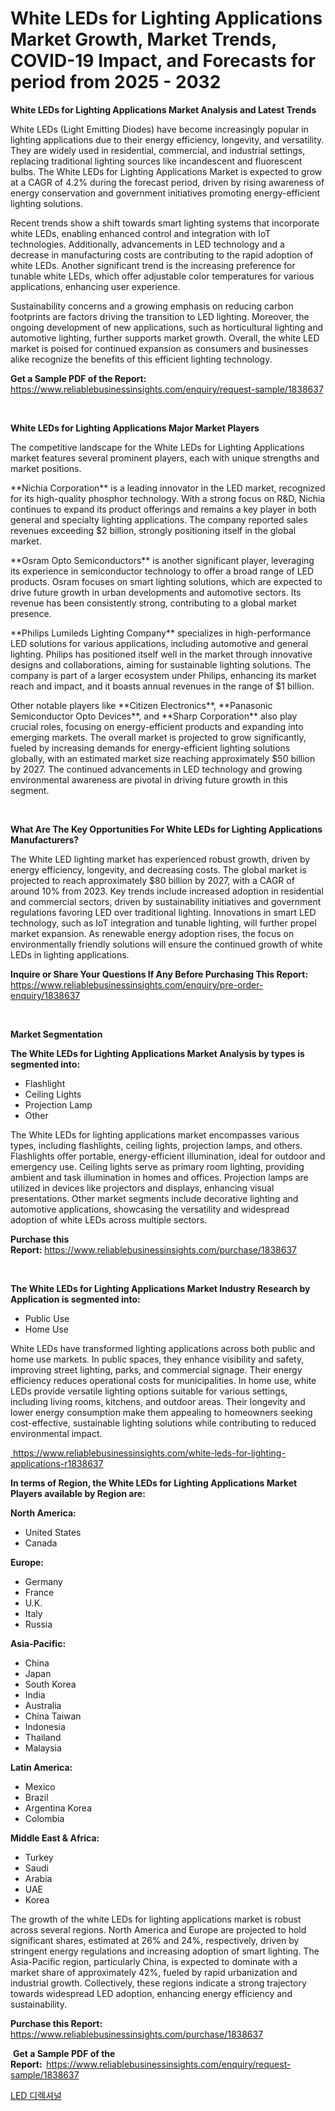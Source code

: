 <p><h1>White LEDs for Lighting Applications Market Growth, Market Trends, COVID-19 Impact, and Forecasts for period from 2025 - 2032</h1></p><p><strong>White LEDs for Lighting Applications Market Analysis and Latest Trends</strong></p>
<p><p>White LEDs (Light Emitting Diodes) have become increasingly popular in lighting applications due to their energy efficiency, longevity, and versatility. They are widely used in residential, commercial, and industrial settings, replacing traditional lighting sources like incandescent and fluorescent bulbs. The White LEDs for Lighting Applications Market is expected to grow at a CAGR of 4.2% during the forecast period, driven by rising awareness of energy conservation and government initiatives promoting energy-efficient lighting solutions.</p><p>Recent trends show a shift towards smart lighting systems that incorporate white LEDs, enabling enhanced control and integration with IoT technologies. Additionally, advancements in LED technology and a decrease in manufacturing costs are contributing to the rapid adoption of white LEDs. Another significant trend is the increasing preference for tunable white LEDs, which offer adjustable color temperatures for various applications, enhancing user experience.</p><p>Sustainability concerns and a growing emphasis on reducing carbon footprints are factors driving the transition to LED lighting. Moreover, the ongoing development of new applications, such as horticultural lighting and automotive lighting, further supports market growth. Overall, the white LED market is poised for continued expansion as consumers and businesses alike recognize the benefits of this efficient lighting technology.</p></p>
<p><strong>Get a Sample PDF of the Report:&nbsp;</strong> <a href="https://www.reliablebusinessinsights.com/enquiry/request-sample/1838637?utm_campaign=39&utm_medium=2&utm_source=Github&utm_content=ia&utm_term=10022025&utm_id=white-leds-for-lighting-applications">https://www.reliablebusinessinsights.com/enquiry/request-sample/1838637</a></p>
<p>&nbsp;</p>
<p><strong>White LEDs for Lighting Applications Major Market Players</strong></p>
<p><p>The competitive landscape for the White LEDs for Lighting Applications market features several prominent players, each with unique strengths and market positions. </p><p>**Nichia Corporation** is a leading innovator in the LED market, recognized for its high-quality phosphor technology. With a strong focus on R&D, Nichia continues to expand its product offerings and remains a key player in both general and specialty lighting applications. The company reported sales revenues exceeding $2 billion, strongly positioning itself in the global market.</p><p>**Osram Opto Semiconductors** is another significant player, leveraging its experience in semiconductor technology to offer a broad range of LED products. Osram focuses on smart lighting solutions, which are expected to drive future growth in urban developments and automotive sectors. Its revenue has been consistently strong, contributing to a global market presence.</p><p>**Philips Lumileds Lighting Company** specializes in high-performance LED solutions for various applications, including automotive and general lighting. Philips has positioned itself well in the market through innovative designs and collaborations, aiming for sustainable lighting solutions. The company is part of a larger ecosystem under Philips, enhancing its market reach and impact, and it boasts annual revenues in the range of $1 billion.</p><p>Other notable players like **Citizen Electronics**, **Panasonic Semiconductor Opto Devices**, and **Sharp Corporation** also play crucial roles, focusing on energy-efficient products and expanding into emerging markets. The overall market is projected to grow significantly, fueled by increasing demands for energy-efficient lighting solutions globally, with an estimated market size reaching approximately $50 billion by 2027. The continued advancements in LED technology and growing environmental awareness are pivotal in driving future growth in this segment.</p></p>
<p>&nbsp;</p>
<p><strong>What Are The Key Opportunities For White LEDs for Lighting Applications Manufacturers?</strong></p>
<p><p>The White LED lighting market has experienced robust growth, driven by energy efficiency, longevity, and decreasing costs. The global market is projected to reach approximately $80 billion by 2027, with a CAGR of around 10% from 2023. Key trends include increased adoption in residential and commercial sectors, driven by sustainability initiatives and government regulations favoring LED over traditional lighting. Innovations in smart LED technology, such as IoT integration and tunable lighting, will further propel market expansion. As renewable energy adoption rises, the focus on environmentally friendly solutions will ensure the continued growth of white LEDs in lighting applications.</p></p>
<p><strong>Inquire or Share Your Questions If Any Before Purchasing This Report:</strong> <a href="https://www.reliablebusinessinsights.com/enquiry/pre-order-enquiry/1838637?utm_campaign=39&utm_medium=2&utm_source=Github&utm_content=ia&utm_term=10022025&utm_id=white-leds-for-lighting-applications">https://www.reliablebusinessinsights.com/enquiry/pre-order-enquiry/1838637</a></p>
<p>&nbsp;</p>
<p><strong>Market Segmentation</strong></p>
<p><strong>The White LEDs for Lighting Applications Market Analysis by types is segmented into:</strong></p>
<p><ul><li>Flashlight</li><li>Ceiling Lights</li><li>Projection Lamp</li><li>Other</li></ul></p>
<p><p>The White LEDs for lighting applications market encompasses various types, including flashlights, ceiling lights, projection lamps, and others. Flashlights offer portable, energy-efficient illumination, ideal for outdoor and emergency use. Ceiling lights serve as primary room lighting, providing ambient and task illumination in homes and offices. Projection lamps are utilized in devices like projectors and displays, enhancing visual presentations. Other market segments include decorative lighting and automotive applications, showcasing the versatility and widespread adoption of white LEDs across multiple sectors.</p></p>
<p><strong>Purchase this Report:&nbsp;</strong><a href="https://www.reliablebusinessinsights.com/purchase/1838637?utm_campaign=39&utm_medium=2&utm_source=Github&utm_content=ia&utm_term=10022025&utm_id=white-leds-for-lighting-applications">https://www.reliablebusinessinsights.com/purchase/1838637</a></p>
<p>&nbsp;</p>
<p><strong>The White LEDs for Lighting Applications Market Industry Research by Application is segmented into:</strong></p>
<p><ul><li>Public Use</li><li>Home Use</li></ul></p>
<p><p>White LEDs have transformed lighting applications across both public and home use markets. In public spaces, they enhance visibility and safety, improving street lighting, parks, and commercial signage. Their energy efficiency reduces operational costs for municipalities. In home use, white LEDs provide versatile lighting options suitable for various settings, including living rooms, kitchens, and outdoor areas. Their longevity and lower energy consumption make them appealing to homeowners seeking cost-effective, sustainable lighting solutions while contributing to reduced environmental impact.</p></p>
<p><a href="https://www.reliablebusinessinsights.com/white-leds-for-lighting-applications-r1838637?utm_campaign=39&utm_medium=2&utm_source=Github&utm_content=ia&utm_term=10022025&utm_id=white-leds-for-lighting-applications">&nbsp;https://www.reliablebusinessinsights.com/white-leds-for-lighting-applications-r1838637</a></p>
<p><strong>In terms of Region, the White LEDs for Lighting Applications Market Players available by Region are:</strong></p>
<p>
    <p> <strong> North America: </strong>
        <ul>
            <li>United States</li>
            <li>Canada</li>
        </ul>
        </p> 
    <p> <strong> Europe: </strong>
        <ul>
            <li>Germany</li>
            <li>France</li>
            <li>U.K.</li>
            <li>Italy</li>
            <li>Russia</li>
        </ul>
        </p> 
    <p> <strong> Asia-Pacific: </strong>
        <ul>
            <li>China</li>
            <li>Japan</li>
            <li>South Korea</li>
            <li>India</li>
            <li>Australia</li>
            <li>China Taiwan</li>
            <li>Indonesia</li>
            <li>Thailand</li>
            <li>Malaysia</li>
        </ul>
        </p> 
    <p> <strong> Latin America: </strong>
        <ul>
            <li>Mexico</li>
            <li>Brazil</li>
            <li>Argentina Korea</li>
            <li>Colombia</li>
        </ul>
        </p> 
    <p> <strong> Middle East & Africa: </strong>
        <ul>
            <li>Turkey</li>
            <li>Saudi</li>
            <li>Arabia</li>
            <li>UAE</li>
            <li>Korea</li>
        </ul>
    </p>
    </p>
<p><p>The growth of the white LEDs for lighting applications market is robust across several regions. North America and Europe are projected to hold significant shares, estimated at 26% and 24%, respectively, driven by stringent energy regulations and increasing adoption of smart lighting. The Asia-Pacific region, particularly China, is expected to dominate with a market share of approximately 42%, fueled by rapid urbanization and industrial growth. Collectively, these regions indicate a strong trajectory towards widespread LED adoption, enhancing energy efficiency and sustainability.</p></p>
<p><strong>Purchase this Report: </strong><a href="https://www.reliablebusinessinsights.com/purchase/1838637?utm_campaign=39&utm_medium=2&utm_source=Github&utm_content=ia&utm_term=10022025&utm_id=white-leds-for-lighting-applications">https://www.reliablebusinessinsights.com/purchase/1838637</a></p>
<p>&nbsp;<strong>Get a Sample PDF of the Report:&nbsp;&nbsp;</strong><a href="https://www.reliablebusinessinsights.com/enquiry/request-sample/1838637?utm_campaign=39&utm_medium=2&utm_source=Github&utm_content=ia&utm_term=10022025&utm_id=white-leds-for-lighting-applications">https://www.reliablebusinessinsights.com/enquiry/request-sample/1838637</a></p>
<p><strong></strong></p>
<p><p><a href="https://github.com/laholand/Market-Research-Report-List-7/blob/main/670934336293.md?utm_campaign=39&utm_medium=2&utm_source=Github&utm_content=ia&utm_term=10022025&utm_id=white-leds-for-lighting-applications">LED 디렉셔널</a></p></p>